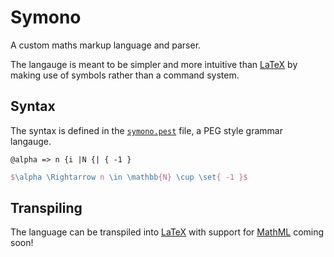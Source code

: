 # Symono

A custom maths markup language and parser.

The langauge is meant to be simpler and more intuitive than [LaTeX](https://www.latex-project.org/) by making use of symbols rather than a command system.

## Syntax

The syntax is defined in the [`symono.pest`](src/symono.pest) file, a PEG style grammar langauge.

```symono
@alpha => n {i |N {| { -1 }
```

```latex
$\alpha \Rightarrow n \in \mathbb{N} \cup \set{ -1 }$
```

## Transpiling

The language can be transpiled into [LaTeX](https://www.latex-project.org/) with support for [MathML](https://developer.mozilla.org/en-US/docs/Web/MathML) coming soon!

